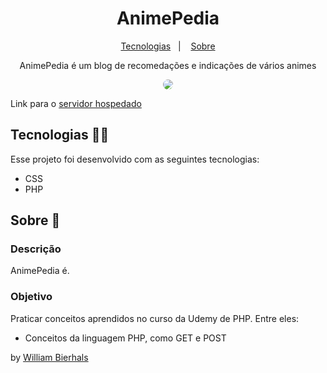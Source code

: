 <h1 align="center"> AnimePedia </h1>
<p align="center">
  <a href="#tecnologias-">Tecnologias</a>&nbsp;&nbsp;&nbsp;|&nbsp;&nbsp;&nbsp;
  <a href="#sobre-">Sobre</a>
</p>
<p align="center"> 
  AnimePedia é um blog de recomedações e indicações de vários animes
</p>
<p align="center">
  <img src="https://github.com/will1Zera/studentCRUD/blob/master/img/crudGif.gif?raw=true" align="center" style="border-radius: 10px" />
</p>

Link para o [servidor hospedado](https://studentcrud-76ac634e3d30.herokuapp.com/)

## Tecnologias 👨‍💻 
Esse projeto foi desenvolvido com as seguintes tecnologias:
- CSS
- PHP

## Sobre 📖


### Descrição
AnimePedia é.


### Objetivo
Praticar conceitos aprendidos no curso da Udemy de PHP. Entre eles:

- Conceitos da linguagem PHP, como GET e POST


by [William Bierhals](https://github.com/will1Zera)

